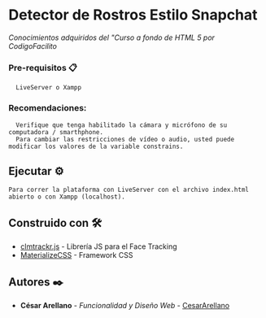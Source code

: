 # Detector de Rostros Estilo Snapchat
_Conocimientos adquiridos del "Curso a fondo de HTML 5 por CodigoFacilito_

### Pre-requisitos 📋

```
  LiveServer o Xampp
```
### Recomendaciones:

```
  Verifique que tenga habilitado la cámara y micrófono de su computadora / smarthphone.
  Para cambiar las restricciones de vídeo o audio, usted puede modificar los valores de la variable constrains.
```

## Ejecutar ⚙️

```
Para correr la plataforma con LiveServer con el archivo index.html abierto o con Xampp (localhost).
```

## Construido con 🛠️


* [clmtrackr.js](https://www.auduno.com/clmtrackr/docs/reference.html) - Librería JS para el Face Tracking
* [MaterializeCSS](https://materializecss.com/) - Framework CSS


## Autores ✒️

* **César Arellano** - *Funcionalidad y Diseño Web* - [CesarArellano](https://github.com/CesarArellano)
